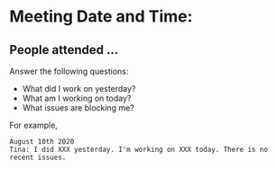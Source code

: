 # Meeting Date and Time: 
## People attended ...

Answer the following questions:
- What did I work on yesterday?
- What am I working on today?
- What issues are blocking me?

For example,
```
August 10th 2020
Tina: I did XXX yesterday. I'm working on XXX today. There is no recent issues.
```